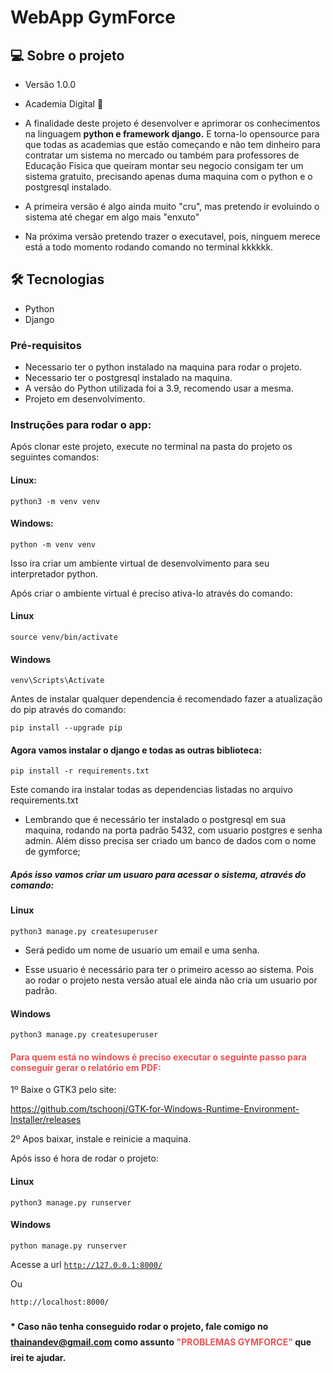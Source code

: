 # WebApp GymForce

## 💻 Sobre o projeto
- <p>Versão 1.0.0</p>
- <p>Academia Digital 🚀</p>
- <p>A finalidade deste projeto é desenvolver e aprimorar os conhecimentos na linguagem <strong>python e framework django.</strong> E torna-lo opensource para que todas as academias que estão começando e não tem dinheiro para contratar um sistema no mercado ou também para professores de Educação Fisica que queiram montar seu negocio consigam ter um sistema gratuito, precisando apenas duma maquina com o python e o postgresql instalado.</p>
- <p>A primeira versão é algo ainda muito "cru", mas pretendo ir evoluindo o sistema até chegar em algo mais "enxuto"</p>
- <p>Na próxima versão pretendo trazer o executavel, pois, ninguem merece está a todo momento rodando comando no terminal kkkkkk.</p>
## 🛠 Tecnologias

- Python
- Django

### Pré-requisitos

* Necessario ter o python instalado na maquina para rodar o projeto.
* Necessario ter o postgresql instalado na maquina.
* A versão do Python utilizada foi a 3.9, recomendo usar a mesma.
* Projeto em desenvolvimento.

### Instruções para rodar o app:

Após clonar este projeto, execute no terminal na pasta do projeto os seguintes comandos:

#### Linux:

<code>python3 -m venv venv</code>

#### Windows: 

<code>python -m venv venv</code>

Isso ira criar um ambiente virtual de desenvolvimento para seu interpretador python.

Após criar o ambiente virtual é preciso ativa-lo através do comando:

#### Linux

<code>source venv/bin/activate</code>

#### Windows

<code>venv\Scripts\Activate</code>

Antes de instalar qualquer dependencia é recomendado fazer a atualização do pip através do comando:

<code>pip install --upgrade pip</code>

#### Agora vamos instalar o django e todas as outras biblioteca:

<code>pip install -r requirements.txt</code>

Este comando ira instalar todas as dependencias listadas no arquivo requirements.txt

* Lembrando que é necessário ter instalado o postgresql em sua maquina, rodando na porta padrão 5432, com usuario postgres e senha admin. Além disso precisa ser criado um banco de dados com o nome de gymforce;

##### Após isso vamos criar um usuaro para acessar o sistema, através do comando:

#### Linux

<code>python3 manage.py createsuperuser</code>

* Será pedido um nome de usuario um email  e uma senha.

* Esse usuario é necessário para ter o primeiro acesso ao sistema. Pois ao rodar o projeto nesta versão atual ele ainda não cria um usuario por padrão.

#### Windows

<code>python3 manage.py createsuperuser</code>

#### <p style="color:#ec5353">Para quem está no windows é preciso executar o seguinte passo para conseguir gerar o relatório em PDF:</p>

1º Baixe o GTK3 pelo site:

<a href="https://github.com/tschoonj/GTK-for-Windows-Runtime-Environment-Installer/releases">https://github.com/tschoonj/GTK-for-Windows-Runtime-Environment-Installer/releases</a>

2º Apos baixar, instale e reinicie a maquina.

Após isso é hora de rodar o projeto:

#### Linux

<code>python3 manage.py runserver</code>

#### Windows

<code>python manage.py runserver</code>

Acesse a url <code>http://127.0.0.1:8000/</code>

Ou

<code>http://localhost:8000/</code>


#### <p style="line-height: 25px">* Caso não tenha conseguido rodar o projeto, fale comigo no thainandev@gmail.com como assunto <span style="color:#ec5353">"PROBLEMAS GYMFORCE"</span> que irei te ajudar.</p>